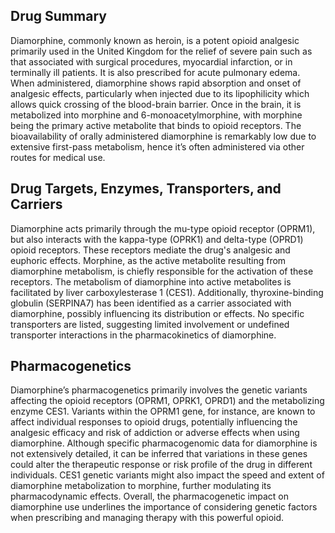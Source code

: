 ## Drug Summary
Diamorphine, commonly known as heroin, is a potent opioid analgesic primarily used in the United Kingdom for the relief of severe pain such as that associated with surgical procedures, myocardial infarction, or in terminally ill patients. It is also prescribed for acute pulmonary edema. When administered, diamorphine shows rapid absorption and onset of analgesic effects, particularly when injected due to its lipophilicity which allows quick crossing of the blood-brain barrier. Once in the brain, it is metabolized into morphine and 6-monoacetylmorphine, with morphine being the primary active metabolite that binds to opioid receptors. The bioavailability of orally administered diamorphine is remarkably low due to extensive first-pass metabolism, hence it’s often administered via other routes for medical use.

## Drug Targets, Enzymes, Transporters, and Carriers
Diamorphine acts primarily through the mu-type opioid receptor (OPRM1), but also interacts with the kappa-type (OPRK1) and delta-type (OPRD1) opioid receptors. These receptors mediate the drug's analgesic and euphoric effects. Morphine, as the active metabolite resulting from diamorphine metabolism, is chiefly responsible for the activation of these receptors. The metabolism of diamorphine into active metabolites is facilitated by liver carboxylesterase 1 (CES1). Additionally, thyroxine-binding globulin (SERPINA7) has been identified as a carrier associated with diamorphine, possibly influencing its distribution or effects. No specific transporters are listed, suggesting limited involvement or undefined transporter interactions in the pharmacokinetics of diamorphine.

## Pharmacogenetics
Diamorphine’s pharmacogenetics primarily involves the genetic variants affecting the opioid receptors (OPRM1, OPRK1, OPRD1) and the metabolizing enzyme CES1. Variants within the OPRM1 gene, for instance, are known to affect individual responses to opioid drugs, potentially influencing the analgesic efficacy and risk of addiction or adverse effects when using diamorphine. Although specific pharmacogenomic data for diamorphine is not extensively detailed, it can be inferred that variations in these genes could alter the therapeutic response or risk profile of the drug in different individuals. CES1 genetic variants might also impact the speed and extent of diamorphine metabolization to morphine, further modulating its pharmacodynamic effects. Overall, the pharmacogenetic impact on diamorphine use underlines the importance of considering genetic factors when prescribing and managing therapy with this powerful opioid.